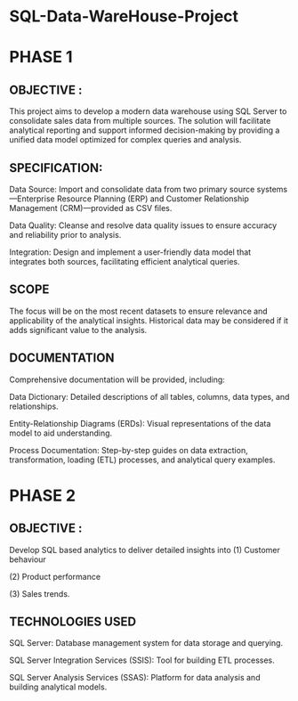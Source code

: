 # SQL-Data-WareHouse-Project

# PHASE 1

## OBJECTIVE :
This project aims to develop a modern data warehouse using SQL Server to consolidate sales data from multiple sources. The solution will facilitate analytical reporting and support informed decision-making by providing a unified data model optimized for complex queries and analysis.

## SPECIFICATION:
 Data Source: 
 Import and consolidate data from two primary source systems—Enterprise Resource Planning (ERP) and Customer Relationship Management (CRM)—provided as CSV files.
 
 Data Quality: 
 Cleanse and resolve data quality issues to ensure accuracy and reliability prior to analysis.
 
 Integration: 
 Design and implement a user-friendly data model that integrates both sources, facilitating efficient analytical queries.
 
 
  
## SCOPE
The focus will be on the most recent datasets to ensure relevance and applicability of the analytical insights. Historical data may be considered if it adds significant value to the analysis.

## DOCUMENTATION
Comprehensive documentation will be provided, including:​

Data Dictionary: Detailed descriptions of all tables, columns, data types, and relationships.​

Entity-Relationship Diagrams (ERDs): Visual representations of the data model to aid understanding.​

Process Documentation: Step-by-step guides on data extraction, transformation, loading (ETL) processes, and analytical query examples.

# PHASE 2

## OBJECTIVE :
 Develop SQL based analytics to deliver detailed insights into 
 (1) Customer behaviour
 
 (2) Product performance
 
 (3) Sales trends.




## TECHNOLOGIES USED 

SQL Server: Database management system for data storage and querying.​

SQL Server Integration Services (SSIS): Tool for building ETL processes.​

SQL Server Analysis Services (SSAS): Platform for data analysis and building analytical models.


